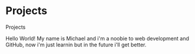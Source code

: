 # Projects
Projects

Hello World!
My name is Michael and i'm a noobie to web development and GitHub, now i'm just learnin but in the future i'll get better.
